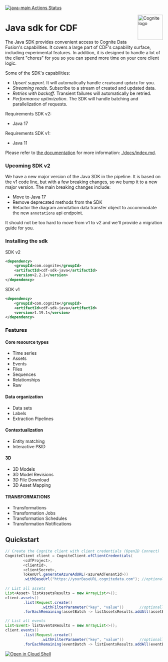 [![java-main Actions Status](https://github.com/cognitedata/cdf-sdk-java/workflows/java-main/badge.svg)](https://github.com/cognitedata/cdf-sdk-java/actions)

<a href="https://cognite.com/">
    <img src="https://raw.githubusercontent.com/cognitedata/cognite-python-docs/master/img/cognite_logo.png" alt="Cognite logo" title="Cognite" align="right" height="80" />
</a>

# Java sdk for CDF

The Java SDK provides convenient access to Cognite Data Fusion's capabilities. It covers a large part of CDF's
capability surface, including experimental features. In addition, it is designed to handle a lot of the client "chores"
for you so you can spend more time on your core client logic.

Some of the SDK's capabilities:
- _Upsert support_. It will automatically handle `create`and `update` for you.
- _Streaming reads_. Subscribe to a stream of created and updated data.
- _Retries with backoff_. Transient failures will automatically be retried.
- _Performance optimization_. The SDK will handle batching and parallelization of requests.

Requirements SDK v2:
- Java 17

Requirements SDK v1:
- Java 11

Please refer to [the documentation](./docs/index.md) for more information: [./docs/index.md](./docs/index.md).

### Upcoming SDK v2

We have a new major version of the Java SDK in the pipeline. It is based on the v1 code line, but with a few breaking changes, so we bump it to a new major version. The main breaking changes include:

- Move to Java 17
- Remove deprecated methods from the SDK
- Refactor the diagram annotation data transfer object to accommodate the new `annotations` api endpoint.

It should not be too hard to move from v1 to v2 and we'll provide a migration guide for you. 

### Installing the sdk
SDK v2
```xml
<dependency>    
    <groupId>com.cognite</groupId>
    <artifactId>cdf-sdk-java</artifactId>
    <version>2.2.1</version>
</dependency>
```

SDK v1
```xml
<dependency>    
    <groupId>com.cognite</groupId>
    <artifactId>cdf-sdk-java</artifactId>
    <version>1.19.1</version>
</dependency>
```
    
### Features
#### Core resource types
- Time series
- Assets
- Events
- Files
- Sequences
- Relationships
- Raw

#### Data organization
- Data sets
- Labels
- Extraction Pipelines

#### Contextualization
- Entity matching
- Interactive P&ID

#### 3D
- 3D Models
- 3D Model Revisions
- 3D File Download
- 3D Asset Mapping

#### TRANSFORMATIONS
- Transformations
- Transformation Jobs
- Transformation Schedules
- Transformation Notifications

## Quickstart
```java        
// Create the Cognite client with client credentials (OpenID Connect)
CogniteClient client = CogniteClient.ofClientCredentials(
        <cdfProject>,
        <clientId>,
        <clientSecret>,
        TokenUrl.generateAzureAdURL(<azureAdTenantId>))
        .withBaseUrl("https://yourBaseURL.cognitedata.com"); //optional parameter     
        
// List all assets
List<Asset> listAssetsResults = new ArrayList<>();
client.assets()
        .list(Request.create()
                .withFilterParameter("key", "value"))       //optionally add filter parameters
        .forEachRemaining(assetBatch -> listAssetsResults.addAll(assetBatch));        //results are read in batches

// List all events
List<Event> listEventsResults = new ArrayList<>();
client.events()
        .list(Request.create()
                .withFilterParameter("key", "value"))       //optionally add filter parameters
        .forEachRemaining(eventBatch -> listEventsResults.addAll(eventBatch));        //results are read in batches

```


[![Open in Cloud Shell](http://gstatic.com/cloudssh/images/open-btn.svg)](https://console.cloud.google.com/cloudshell/editor?cloudshell_git_repo=https://github.com/cognitedata/cdf-sdk-java.git)
